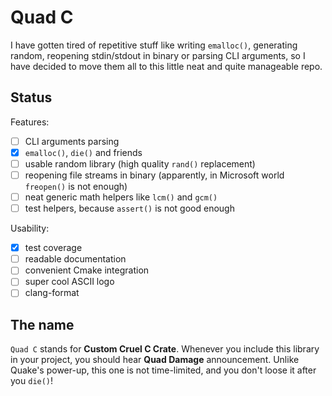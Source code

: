 # Quad C

I have gotten tired of repetitive stuff like writing `emalloc()`,
generating random, reopening stdin/stdout in binary or parsing
CLI arguments, so I have decided to move them all to this little
neat and quite manageable repo.

## Status

Features:
- [ ] CLI arguments parsing
- [x] `emalloc()`, `die()` and friends
- [ ] usable random library (high quality `rand()` replacement)
- [ ] reopening file streams in binary (apparently, in Microsoft world `freopen()` is not enough)
- [ ] neat generic math helpers like `lcm()` and `gcm()`
- [ ] test helpers, because `assert()` is not good enough

Usability:
- [x] test coverage
- [ ] readable documentation
- [ ] convenient Cmake integration
- [ ] super cool ASCII logo
- [ ] clang-format

## The name

`Quad C` stands for **Custom Cruel C Crate**.
Whenever you include this library in your project,
you should hear **Quad Damage** announcement.
Unlike Quake's power-up, this one is not time-limited,
and you don't loose it after you `die()`!
